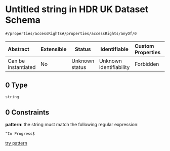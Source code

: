 # Untitled string in HDR UK Dataset Schema

```txt
#/properties/accessRights#/properties/accessRights/anyOf/0
```




| Abstract            | Extensible | Status         | Identifiable            | Custom Properties | Additional Properties | Access Restrictions | Defined In                                                                    |
| :------------------ | ---------- | -------------- | ----------------------- | :---------------- | --------------------- | ------------------- | ----------------------------------------------------------------------------- |
| Can be instantiated | No         | Unknown status | Unknown identifiability | Forbidden         | Allowed               | none                | [dataset.schema.json\*](../schema/dataset.schema.json "open original schema") |

## 0 Type

`string`

## 0 Constraints

**pattern**: the string must match the following regular expression: 

```regexp
^In Progress$
```

[try pattern](https://regexr.com/?expression=%5EIn%20Progress%24 "try regular expression with regexr.com")
